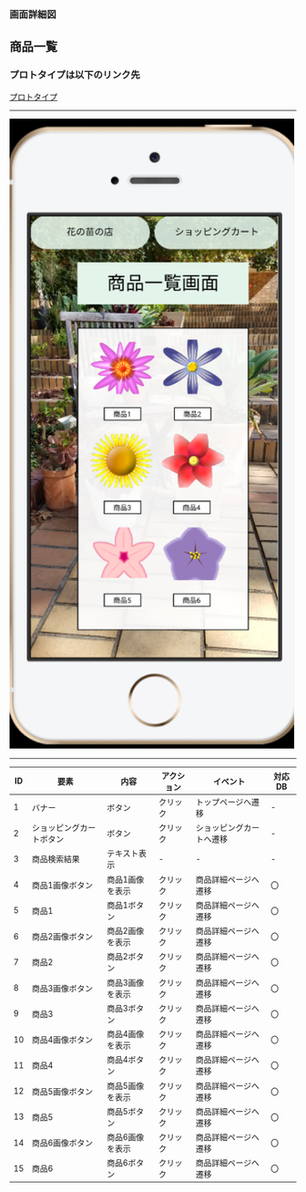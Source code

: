 ### 画面詳細図
## 商品一覧
### プロトタイプは以下のリンク先
[プロトタイプ](https://www.figma.com/file/VJI5tFHuxtvea72OrQdPMq/Untitled?node-id=4%3A2)
*****
<img src=../img/商品一覧.PNG width="500">

*****

| ID | 要素 | 内容 | アクション | イベント | 対応DB |
|----|------|-------|----------|----------|--------|
|1   |バナー|ボタン|クリック|トップページへ遷移|-     |  
|2   |ショッピングカートボタン|ボタン|クリック|ショッピングカートへ遷移|-     |  
|3   |商品検索結果|テキスト表示|-        |-       |-     |  
|4   |商品1画像ボタン|商品1画像を表示|クリック|商品詳細ページへ遷移|〇|  
|5   |商品1|商品1ボタン|クリック|商品詳細ページへ遷移|〇|  
|6   |商品2画像ボタン|商品2画像を表示|クリック|商品詳細ページへ遷移|〇|  
|7   |商品2|商品2ボタン|クリック|商品詳細ページへ遷移|〇|  
|8   |商品3画像ボタン|商品3画像を表示|クリック|商品詳細ページへ遷移|〇|  
|9   |商品3|商品3ボタン|クリック|商品詳細ページへ遷移|〇|  
|10  |商品4画像ボタン|商品4画像を表示|クリック|商品詳細ページへ遷移|〇|  
|11  |商品4|商品4ボタン|クリック|商品詳細ページへ遷移|〇|  
|12  |商品5画像ボタン|商品5画像を表示|クリック|商品詳細ページへ遷移|〇|  
|13  |商品5|商品5ボタン|クリック|商品詳細ページへ遷移|〇|  
|14  |商品6画像ボタン|商品6画像を表示|クリック|商品詳細ページへ遷移|〇|  
|15  |商品6|商品6ボタン|クリック|商品詳細ページへ遷移|〇|  
